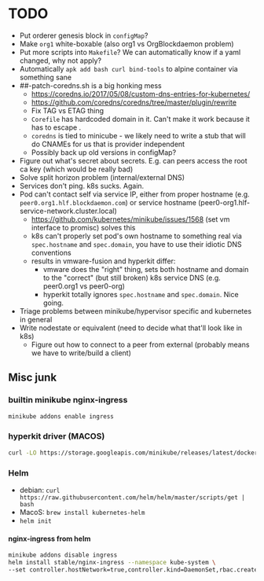 # TODO

* Put orderer genesis block in `configMap`?
* Make `org1` white-boxable (also org1 vs OrgBlockdaemon problem)
* Put more scripts into `Makefile`? We can automatically know if a yaml changed, why not apply?
* Automatically `apk add bash curl bind-tools` to alpine container via something sane
* ##-patch-coredns.sh is a big honking mess
  * <https://coredns.io/2017/05/08/custom-dns-entries-for-kubernetes/>
  * <https://github.com/coredns/coredns/tree/master/plugin/rewrite>
  * Fix TAG vs ETAG thing
  * `Corefile` has hardcoded domain in it. Can't make it work because it has to escape \.
  * `coredns` is tied to minicube - we likely need to write a stub that will do CNAMEs for us that is provider independent
  * Possibly back up old versions in configMap?
* Figure out what's secret about secrets. E.g. can peers access the root ca key (which would be really bad)
* Solve split horizon problem (internal/external DNS)
* Services don't ping. k8s sucks. Again.
* Pod can't contact self via service IP, either from proper hostname (e.g. `peer0.org1.hlf.blockdaemon.com`) or service hostname (peer0-org1.hlf-service-network.cluster.local)
  * <https://github.com/kubernetes/minikube/issues/1568> (set vm interface to promisc) solves this
  * k8s can't properly set pod's own hostname to something real via `spec.hostname` and `spec.domain`, you have to use their idiotic DNS conventions
  * results in vmware-fusion and hyperkit differ:
    * vmware does the "right" thing, sets both hostname and domain to the "correct" (but still broken) k8s service DNS (e.g. peer0.org1 vs peer0-org)
    * hyperkit totally ignores `spec.hostname` and `spec.domain`. Nice going.
* Triage problems between minikube/hypervisor specific and kubernetes in general
* Write nodestate or equivalent (need to decide what that'll look like in k8s)
    * Figure out how to connect to a peer from external (probably means we have to write/build a client)

## Misc junk

### builtin minikube nginx-ingress

```bash
minikube addons enable ingress
```

### hyperkit driver (MACOS)

```bash
curl -LO https://storage.googleapis.com/minikube/releases/latest/docker-machine-driver-hyperkit && sudo install -o root -g wheel -m 4755 docker-machine-driver-hyperkit /usr/local/bin/
```

### Helm

* debian: `curl https://raw.githubusercontent.com/helm/helm/master/scripts/get | bash`
* MacoS: `brew install kubernetes-helm`
* `helm init`

#### nginx-ingress from helm

```bash
minikube addons disable ingress
helm install stable/nginx-ingress --namespace kube-system \
--set controller.hostNetwork=true,controller.kind=DaemonSet,rbac.create=true
```
